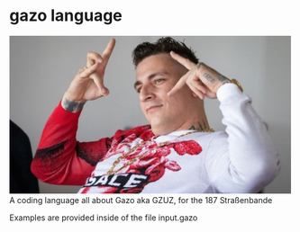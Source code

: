 # gazo language
<img src="./images/gazo.jpeg" alt="gazo" width="500"/>
A coding language all about Gazo aka GZUZ, for the 187 Straßenbande

Examples are provided inside of the file input.gazo
